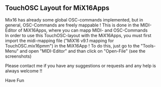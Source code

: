 ## TouchOSC Layout for MiX16Apps
Mix16 has already some global OSC-commands implemented, but in general, OSC-Commands are freely mappable ! This is done in the MIDI-Editor of MiX16Apps, where you can mapp MIDI- and OSC-Commands     
In order to use this TouchOSC-layout with the MiX16Apps, you must first import the midi-mapping file ("MiX16 v9.1 mapping for TouchOSC.mix16pmm") in the MiX16App ! To do this, just go to the "Tools-Menu" and open "MIDI-Editor" and than click on "Open-File"  (see the screenshots)

Please contact me if you have any suggestions or requests and any help is always welcome !!

Have Fun
